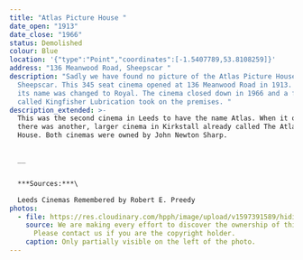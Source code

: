 ```yaml
---
title: "Atlas Picture House "
date_open: "1913"
date_close: "1966"
status: Demolished
colour: Blue
location: '{"type":"Point","coordinates":[-1.5407789,53.8108259]}'
address: "136 Meanwood Road, Sheepscar "
description: "Sadly we have found no picture of the Atlas Picture House in
  Sheepscar. This 345 seat cinema opened at 136 Meanwood Road in 1913. In 1935
  its name was changed to Royal. The cinema closed down in 1966 and a firm
  called Kingfisher Lubrication took on the premises. "
description_extended: >-
  This was the second cinema in Leeds to have the name Atlas. When it opened
  there was another, larger cinema in Kirkstall already called The Atlas Picture
  House. Both cinemas were owned by John Newton Sharp.


  __


  ***Sources:***\

  Leeds Cinemas Remembered by Robert E. Preedy
photos:
  - file: https://res.cloudinary.com/hpph/image/upload/v1597391589/hidinginplainsight/Atlas_Picture_House.jpg
    source: We are making every effort to discover the ownership of this photo.
      Please contact us if you are the copyright holder.
    caption: Only partially visible on the left of the photo.
---
```

